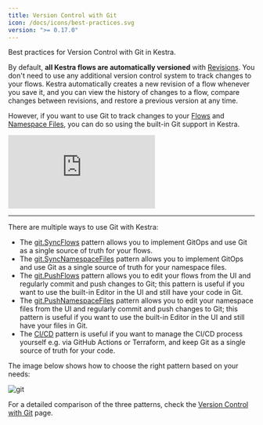 ```yaml
---
title: Version Control with Git
icon: /docs/icons/best-practices.svg
version: ">= 0.17.0"
---
```


Best practices for Version Control with Git in Kestra.

By default, **all Kestra flows are automatically versioned** with [Revisions](../05.concepts/03.revision.md). You don't need to use any additional version control system to track changes to your flows. Kestra automatically creates a new revision of a flow whenever you save it, and you can view the history of changes to a flow, compare changes between revisions, and restore a previous version at any time.

However, if you want to use Git to track changes to your [Flows](../04.workflow-components/01.flow.md) and [Namespace Files](../05.concepts/02.namespace-files.md), you can do so using the built-in Git support in Kestra.

<div class="video-container">
    <iframe src="https://www.youtube.com/embed/videoseries?si=wOyAUkgChRUuJxcy&amp;list=PLEK3H8YwZn1p7tyd9RV5-WDxh_ZGpMpA3" title="YouTube video player" frameborder="0" allow="accelerometer; autoplay; clipboard-write; encrypted-media; gyroscope; picture-in-picture; web-share" referrerpolicy="strict-origin-when-cross-origin" allowfullscreen></iframe>
</div>

---

There are multiple ways to use Git with Kestra:
- The [git.SyncFlows](/plugins/plugin-git/io.kestra.plugin.git.syncflows) pattern allows you to implement GitOps and use Git as a single source of truth for your flows.
- The [git.SyncNamespaceFiles](/plugins/plugin-git/io.kestra.plugin.git.syncnamespacefiles) pattern allows you to implement GitOps and use Git as a single source of truth for your namespace files.
- The [git.PushFlows](/plugins/plugin-git/io.kestra.plugin.git.PushFlows) pattern allows you to edit your flows from the UI and regularly commit and push changes to Git; this pattern is useful if you want to use the built-in Editor in the UI and still have your code in Git.
- The [git.PushNamespaceFiles](/plugins/plugin-git/io.kestra.plugin.git.pushnamespacefiles) pattern allows you to edit your namespace files from the UI and regularly commit and push changes to Git; this pattern is useful if you want to use the built-in Editor in the UI and still have your files in Git.
- The [CI/CD](../version-control-cicd/cicd/index.md) pattern is useful if you want to manage the CI/CD process yourself e.g. via GitHub Actions or Terraform, and keep Git as a single source of truth for your code.

The image below shows how to choose the right pattern based on your needs:

![git](/docs/developer-guide/git/git.png)

For a detailed comparison of the three patterns, check the [Version Control with Git](../version-control-cicd/04.git.md) page.
